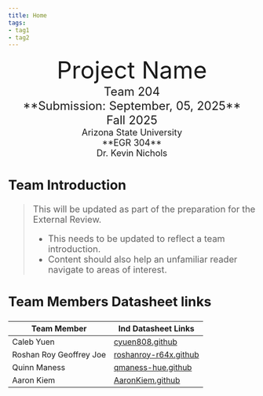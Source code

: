 ```yaml
---
title: Home
tags:
- tag1
- tag2
---
```

<center>
<font size="8">Project Name<br>
<font size="5">Team 204<br>
**Submission: September, 05, 2025**<br>
Fall 2025<br>
<font size="4">Arizona State University<br>
**EGR 304**<br>
Dr. Kevin Nichols<br>
  

</center>

## Team Introduction
> This will be updated as part of the preparation for the External Review.<br>
>    * This needs to be updated to reflect a team introduction.<br>
>    * Content should also help an unfamiliar reader navigate to areas of interest.


## Team Members Datasheet links

| **Team Member**        |**Ind Datasheet Links** |
| ---------------------- | -----------------------|
| Caleb Yuen             | [cyuen808.github](https://cyuen808.github.io/) |
| Roshan Roy Geoffrey Joe| [roshanroy-r64x.github](https://roshanroy-r64x.github.io/)
| Quinn Maness           | [qmaness-hue.github](https://qmaness-hue.github.io/) |
| Aaron Kiem             | [AaronKiem.github](https://aaronkiem.github.io/) |
